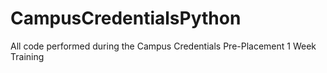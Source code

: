# CampusCredentialsPython
All code performed during the Campus Credentials Pre-Placement 1 Week Training

